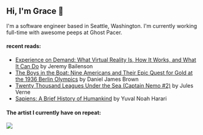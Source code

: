 ## Hi, I'm Grace 👋

I'm a software engineer based in Seattle, Washington. I'm currently working full-time with awesome peeps at Ghost Pacer.

#### recent reads:
   <!-- GOODREADS-LIST:START -->
- [Experience on Demand: What Virtual Reality Is, How It Works, and What It Can Do](https://www.goodreads.com/review/show/4903740586?utm_medium=api&utm_source=rss) by Jeremy Bailenson
- [The Boys in the Boat: Nine Americans and Their Epic Quest for Gold at the 1936 Berlin Olympics](https://www.goodreads.com/review/show/4992690226?utm_medium=api&utm_source=rss) by Daniel James Brown
- [Twenty Thousand Leagues Under the Sea (Captain Nemo #2)](https://www.goodreads.com/review/show/4903763092?utm_medium=api&utm_source=rss) by Jules Verne
- [Sapiens: A Brief History of Humankind](https://www.goodreads.com/review/show/4876143489?utm_medium=api&utm_source=rss) by Yuval Noah Harari
<!-- GOODREADS-LIST:END -->

#### The artist I currently have on repeat:
![](https://readme-now-playing.vercel.app/now-playing/q?uid=c57a5d71763d41b7) 

<!--
**grace-raper/grace-raper** is a ✨ _special_ ✨ repository because its `README.md` (this file) appears on your GitHub profile.

Here are some ideas to get you started:

- 🔭 I’m currently working on ...
- 🌱 I’m currently learning ...
- 👯 I’m looking to collaborate on ...
- 🤔 I’m looking for help with ...
- 💬 Ask me about ...
- 📫 How to reach me: ...
- 😄 Pronouns: ...
- ⚡ Fun fact: ...
- 🔭 I’m currently on a journey to build **great** things
- 🌱 I’m currently learning **everything** 🤓
- 🤝 I’m looking for help with **finding projects to contribute to!**
- 💬 Ask me about **open source, web development, and community management**
- 📫 Reach me out at
<div>
<details>
  <summary>🧑 More about me</summary>
</details>
</p>
-->
